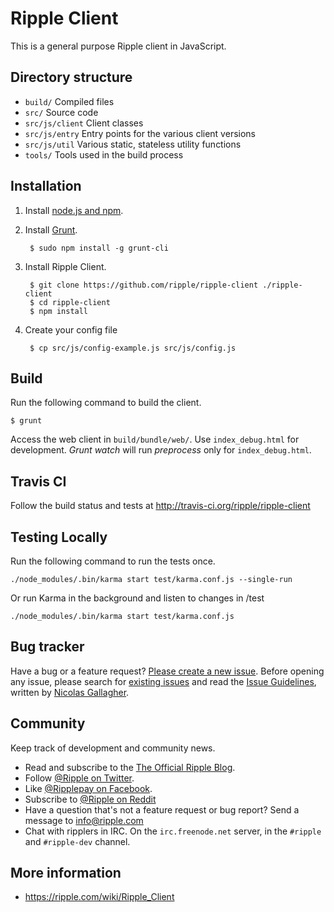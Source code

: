 # Ripple Client

This is a general purpose Ripple client in JavaScript.

## Directory structure

* `build/` Compiled files
* `src/` Source code
* `src/js/client` Client classes
* `src/js/entry` Entry points for the various client versions
* `src/js/util` Various static, stateless utility functions
* `tools/` Tools used in the build process

## Installation
1. Install [node.js and npm](http://nodejs.org/).

2. Install [Grunt](http://gruntjs.com/).

        $ sudo npm install -g grunt-cli
    
3. Install Ripple Client.
    
        $ git clone https://github.com/ripple/ripple-client ./ripple-client
        $ cd ripple-client
        $ npm install

4. Create your config file
        
        $ cp src/js/config-example.js src/js/config.js

## Build
Run the following command to build the client.    

    $ grunt
    
Access the web client in `build/bundle/web/`. Use `index_debug.html` for development. *Grunt watch* will run *preprocess* only for `index_debug.html`. 

## Travis CI

Follow the build status and tests at http://travis-ci.org/ripple/ripple-client

## Testing Locally

Run the following command to run the tests once.

    ./node_modules/.bin/karma start test/karma.conf.js --single-run

Or run Karma in the background and listen to changes in /test

    ./node_modules/.bin/karma start test/karma.conf.js

## Bug tracker

Have a bug or a feature request? [Please create a new issue](https://ripplelabs.atlassian.net/browse/WC). Before opening any issue, please search for [existing issues](https://ripplelabs.atlassian.net/browse/WC-1193?jql=project%20%3D%20WC) and read the [Issue Guidelines](https://github.com/rippleFoundation/ripple-client/blob/develop/CONTRIBUTING.md), written by [Nicolas Gallagher](https://github.com/necolas/).

## Community

Keep track of development and community news.

* Read and subscribe to the [The Official Ripple Blog](https://ripple.com/blog/).
* Follow [@Ripple on Twitter](https://twitter.com/ripple).
* Like [@Ripplepay on Facebook](https://facebook.com/ripplepay).
* Subscribe to [@Ripple on Reddit](http://www.reddit.com/r/Ripple)
* Have a question that's not a feature request or bug report? Send a message to [info@ripple.com](mailto:info@ripple.com)
* Chat with ripplers in IRC. On the `irc.freenode.net` server, in the `#ripple` and `#ripple-dev` channel.

## More information

* https://ripple.com/wiki/Ripple_Client

